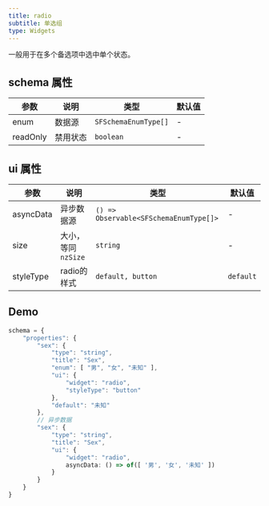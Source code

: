 ```yaml
---
title: radio
subtitle: 单选组
type: Widgets
---
```


一般用于在多个备选项中选中单个状态。

## schema 属性

参数 | 说明 | 类型 | 默认值
----|------|-----|------
enum | 数据源 | `SFSchemaEnumType[]` | -
readOnly | 禁用状态  | `boolean` | -

## ui 属性

参数 | 说明 | 类型 | 默认值
----|------|-----|------
asyncData | 异步数据源  | `() => Observable<SFSchemaEnumType[]>` | -
size | 大小，等同 `nzSize` | `string` | -
styleType | radio的样式  | `default, button` | `default`

## Demo

```ts
schema = {
    "properties": {
        "sex": {
            "type": "string",
            "title": "Sex",
            "enum": [ "男", "女", "未知" ],
            "ui": {
                "widget": "radio",
                "styleType": "button"
            },
            "default": "未知"
        },
        // 异步数据
        "sex": {
            "type": "string",
            "title": "Sex",
            "ui": {
                "widget": "radio",
                asyncData: () => of([ '男', '女', '未知' ])
            }
        }
    }
}
```
